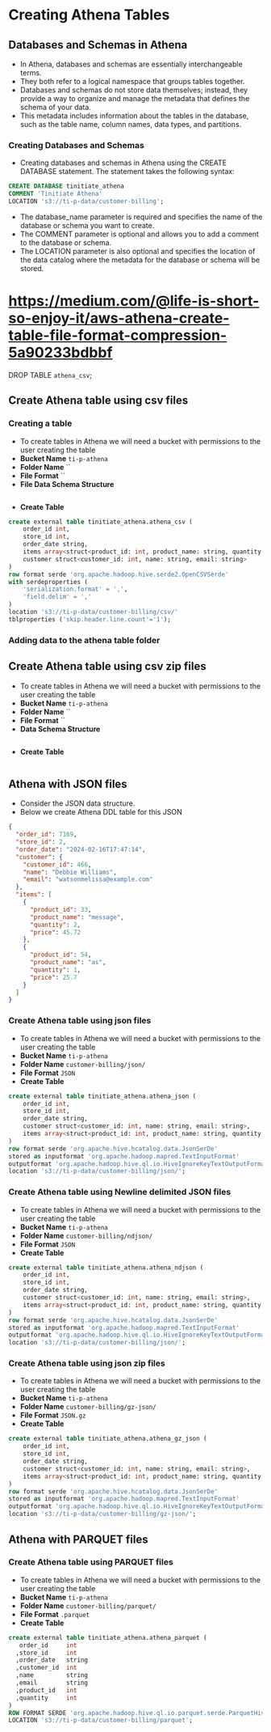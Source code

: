 # Creating Athena Tables

## Databases and Schemas in Athena
* In Athena, databases and schemas are essentially interchangeable terms.
* They both refer to a logical namespace that groups tables together.
* Databases and schemas do not store data themselves; instead, they provide a way to organize and manage the metadata that defines the schema of your data.
* This metadata includes information about the tables in the database, such as the table name, column names, data types, and partitions.

### Creating Databases and Schemas
* Creating databases and schemas in Athena using the CREATE DATABASE statement. The statement takes the following syntax:
```sql
CREATE DATABASE tinitiate_athena
COMMENT 'Tinitiate Athena'
LOCATION 's3://ti-p-data/customer-billing';
```
* The database_name parameter is required and specifies the name of the database or schema you want to create.
* The COMMENT parameter is optional and allows you to add a comment to the database or schema.
* The LOCATION parameter is also optional and specifies the location of the data catalog where the metadata for the database or schema will be stored.

# https://medium.com/@life-is-short-so-enjoy-it/aws-athena-create-table-file-format-compression-5a90233bdbbf

DROP TABLE `athena_csv`;

## Create Athena table using csv files
### Creating a table
* To create tables in Athena we will need a bucket with permissions to the user creating the table
* **Bucket Name** `ti-p-athena`
* **Folder Name** ``
* **File Format** ``
* **File Data Schema Structure**
```
```
* **Create Table**
```sql
create external table tinitiate_athena.athena_csv (
    order_id int,
    store_id int,
    order_date string,
    items array<struct<product_id: int, product_name: string, quantity: int, price: double>>,
    customer struct<customer_id: int, name: string, email: string>
)
row format serde 'org.apache.hadoop.hive.serde2.OpenCSVSerde'
with serdeproperties (
    'serialization.format' = ',',
    'field.delim' = ','
)
location 's3://ti-p-data/customer-billing/csv/'
tblproperties ('skip.header.line.count'='1');
```

### Adding data to the athena table folder

## Create Athena table using csv zip files
* To create tables in Athena we will need a bucket with permissions to the user creating the table
* **Bucket Name** `ti-p-athena`
* **Folder Name** ``
* **File Format** ``
* **Data Schema Structure**
```
```
* **Create Table**
```sql
```


## Athena with JSON files
* Consider the JSON data structure.
* Below we create Athena DDL table for this JSON
```json
{
  "order_id": 7169,
  "store_id": 2,
  "order_date": "2024-02-16T17:47:14",
  "customer": {
    "customer_id": 466,
    "name": "Debbie Williams",
    "email": "watsonmelissa@example.com"
  },
  "items": [
    {
      "product_id": 33,
      "product_name": "message",
      "quantity": 2,
      "price": 45.72
    },
    {
      "product_id": 54,
      "product_name": "as",
      "quantity": 1,
      "price": 25.7
    }
  ]
}
```

### Create Athena table using json files
* To create tables in Athena we will need a bucket with permissions to the user creating the table
* **Bucket Name** `ti-p-athena`
* **Folder Name** `customer-billing/json/`
* **File Format** `JSON`
* **Create Table**
```sql
create external table tinitiate_athena.athena_json (
    order_id int,
    store_id int,
    order_date string,
    customer struct<customer_id: int, name: string, email: string>,
    items array<struct<product_id: int, product_name: string, quantity: int, price: double>>
)
row format serde 'org.apache.hive.hcatalog.data.JsonSerDe'
stored as inputformat 'org.apache.hadoop.mapred.TextInputFormat'
outputformat 'org.apache.hadoop.hive.ql.io.HiveIgnoreKeyTextOutputFormat'
location 's3://ti-p-data/customer-billing/json/';
```

### Create Athena table using Newline delimited JSON files
* To create tables in Athena we will need a bucket with permissions to the user creating the table
* **Bucket Name** `ti-p-athena`
* **Folder Name** `customer-billing/ndjson/`
* **File Format** `JSON`
* **Create Table**
```sql
create external table tinitiate_athena.athena_ndjson (
    order_id int,
    store_id int,
    order_date string,
    customer struct<customer_id: int, name: string, email: string>,
    items array<struct<product_id: int, product_name: string, quantity: int, price: double>>
)
row format serde 'org.apache.hive.hcatalog.data.JsonSerDe'
stored as inputformat 'org.apache.hadoop.mapred.TextInputFormat'
outputformat 'org.apache.hadoop.hive.ql.io.HiveIgnoreKeyTextOutputFormat'
location 's3://ti-p-data/customer-billing/json/';
```


### Create Athena table using json zip files
* To create tables in Athena we will need a bucket with permissions to the user creating the table
* **Bucket Name** `ti-p-athena`
* **Folder Name** `customer-billing/gz-json/`
* **File Format** `JSON.gz`
* **Create Table**
```sql
create external table tinitiate_athena.athena_gz_json (
    order_id int,
    store_id int,
    order_date string,
    customer struct<customer_id: int, name: string, email: string>,
    items array<struct<product_id: int, product_name: string, quantity: int, price: double>>
)
row format serde 'org.apache.hive.hcatalog.data.JsonSerDe'
stored as inputformat 'org.apache.hadoop.mapred.TextInputFormat'
outputformat 'org.apache.hadoop.hive.ql.io.HiveIgnoreKeyTextOutputFormat'
location 's3://ti-p-data/customer-billing/gz-json/';
```

 
## Athena with PARQUET files

### Create Athena table using PARQUET files
* To create tables in Athena we will need a bucket with permissions to the user creating the table
* **Bucket Name** `ti-p-athena`
* **Folder Name** `customer-billing/parquet/`
* **File Format** `.parquet`
* **Create Table**
```sql
create external table tinitiate_athena.athena_parquet (
   order_id     int
  ,store_id     int
  ,order_date   string
  ,customer_id  int
  ,name         string
  ,email        string
  ,product_id   int
  ,quantity     int
)
ROW FORMAT SERDE 'org.apache.hadoop.hive.ql.io.parquet.serde.ParquetHiveSerDe'
LOCATION 's3://ti-p-data/customer-billing/parquet';
```
